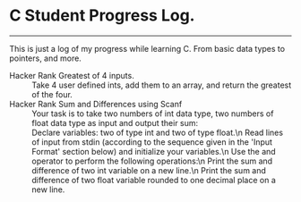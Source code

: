 # C Student Progress Log.
<hr/>
<p> 
This is just a log of my progress while learning C. From basic data types to pointers, and more.
</p>
<dl>
    <dt>Hacker Rank Greatest of 4 inputs.</dt>
    <dd>
       Take 4 user defined ints, add them to an array, and return the greatest of the four.
    </dd>
    <dt>Hacker Rank Sum and Differences using Scanf</dt>
    <dd>
        Your task is to take two numbers of int data type, two numbers of float data type as input and output their sum:<br/>
        Declare  variables: two of type int and two of type float.\n
        Read  lines of input from stdin (according to the sequence given in the 'Input Format' section below) and initialize your  variables.\n
        Use the  and  operator to perform the following operations:\n
        Print the sum and difference of two int variable on a new line.\n
        Print the sum and difference of two float variable rounded to one decimal place on a new line.
    </dd>
</dl>
